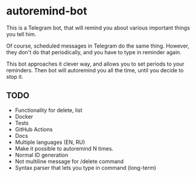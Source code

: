 # autoremind-bot

This is a Telegram bot, that will remind you about various important things you tell him.

Of course, scheduled messages in Telegram do the same thing. However, they don't do that periodically,
and you have to type in reminder again.

This bot approaches it clever way, and allows you to set periods to your reminders.
Then bot will autoremind you all the time, until you decide to stop it. 

## TODO
* Functionality for delete, list
* Docker
* Tests
* GitHub Actions
* Docs
* Multiple languages (EN, RU)
* Make it possible to autoremind N times.
* Normal ID generation
* Not multiline message for /delete command
* Syntax parser that lets you type in command (long-term)